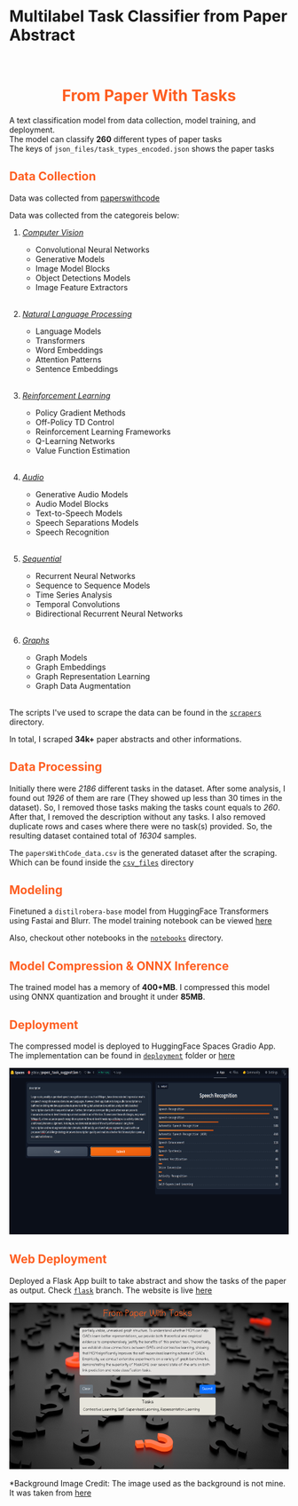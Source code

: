 # Multilabel Task Classifier from Paper Abstract 
</br>

<h1 align='center' style=color:#fe5e21;><strong>From Paper With Tasks</strong></h1>

A text classification model from data collection, model training, and deployment. <br/>
The model can classify **260** different types of paper tasks <br/>The keys of `json_files/task_types_encoded.json` shows the paper tasks
<br/>

 <h2 style=color:#fe5e21;>Data Collection</h2>

Data was collected from [paperswithcode](https://www.paperswithcode.com)

Data was collected from the categoreis below:
1. [*Computer Vision*](https://paperswithcode.com/methods/area/computer-vision)
    * Convolutional Neural Networks
    * Generative Models
    * Image Model Blocks
    * Object Detections Models
    * Image Feature Extractors
<br/><br/>

2. [*Natural Language Processing*](https://paperswithcode.com/methods/area/natural-language-processing)
    * Language Models
    * Transformers
    * Word Embeddings
    * Attention Patterns
    * Sentence Embeddings
<br/><br/>

3. [*Reinforcement Learning*](https://paperswithcode.com/methods/area/reinforcement-learning)
    * Policy Gradient Methods
    * Off-Policy TD Control
    * Reinforcement Learning Frameworks
    * Q-Learning Networks
    * Value Function Estimation
<br/><br/>

4. [*Audio*](https://paperswithcode.com/methods/area/audio)
    * Generative Audio Models
    * Audio Model Blocks
    * Text-to-Speech Models
    * Speech Separations Models
    * Speech Recognition
<br/><br/>

5. [*Sequential*](https://paperswithcode.com/methods/area/sequential)
    * Recurrent Neural Networks
    * Sequence to Sequence Models
    * Time Series Analysis
    * Temporal Convolutions
    * Bidirectional Recurrent Neural Networks
<br/><br/>

6. [*Graphs*](https://paperswithcode.com/methods/area/graphs)
    * Graph Models
    * Graph Embeddings
    * Graph Representation Learning
    * Graph Data Augmentation
<br/><br/>

The scripts I've used to scrape the data can be found in the [`scrapers`](https://github.com/Tasfiq-K/from-paper-with-tasks/tree/main/scrapers) directory. 

In total, I scraped **34k+** paper abstracts and other informations.

<h2 style=color:#fe5e21;>Data Processing</h2>

Initially there were *2186* different tasks in the dataset. After some analysis, I found out *1926* of them are rare (They showed up less than 30 times in the dataset). So, I removed those tasks making the tasks count equals to *260*. After that, I removed the description without any tasks. I also removed duplicate rows and cases where there were no task(s) provided. So, the resulting dataset contained total of *16304* samples.

The `papersWithCode_data.csv` is the generated dataset after the scraping. Which can be found inside the [`csv_files`](https://github.com/Tasfiq-K/from-paper-with-tasks/tree/main/csv_files) directory

<h2 style=color:#fe5e21;>Modeling</h2>

Finetuned a `distilrobera-base` model from HuggingFace Transformers using Fastai and Blurr. The model training notebook can be viewed [here](https://github.com/Tasfiq-K/from-paper-with-tasks/tree/main/notebooks/multilabel_text_classification.ipynb)

Also, checkout other notebooks in the [`notebooks`](https://github.com/Tasfiq-K/from-paper-with-tasks/tree/main/notebooks) directory.

<h2 style=color:#fe5e21;>Model Compression & ONNX Inference</h2>

The trained model has a memory of **400+MB**. I compressed this model using ONNX quantization and brought it under **85MB**. 

<h2 style=color:#fe5e21;>Deployment</h2>

The compressed model is deployed to HuggingFace Spaces Gradio App. The implementation can be found in [`deployment`](https://github.com/Tasfiq-K/from-paper-with-tasks/tree/main/deployment) folder or [here](https://huggingface.co/spaces/g0blas/paper_task_suggestion) 

<img src = "deployment/hf_space.png" width="800" height="300">

<h2 style=color:#fe5e21;>Web Deployment</h2>

Deployed a Flask App built to take abstract and show the tasks of the paper as output. Check [`flask`](https://github.com/Tasfiq-K/from-paper-with-tasks/tree/flask) branch. The website is live [here](https://from-paper-with-tasks.onrender.com/) 

<img src = "deployment/flask_app_render.png" width="800" height="300">

*Background Image Credit: The image used as the background is not mine. It was taken from [here](https://wallpapersden.com/question-marks-figures-3d-wallpaper/1920x1080/)
